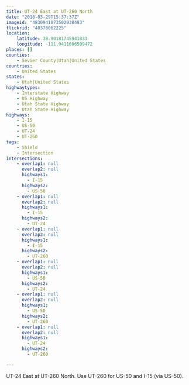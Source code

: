 ```yaml
---
title: UT-24 East at UT-260 North
date: "2018-03-29T15:37:37Z"
imageid: "4830941073502938483"
flickrid: "40378062225"
location:
    latitude: 38.90181745941833
    longitude: -111.9411006509472
places: []
counties:
    - Sevier County|Utah|United States
countries:
    - United States
states:
    - Utah|United States
highwaytypes:
    - Interstate Highway
    - US Highway
    - Utah State Highway
    - Utah State Highway
highways:
    - I-15
    - US-50
    - UT-24
    - UT-260
tags:
    - Shield
    - Intersection
intersections:
    - overlap1: null
      overlap2: null
      highways1:
        - I-15
      highways2:
        - US-50
    - overlap1: null
      overlap2: null
      highways1:
        - I-15
      highways2:
        - UT-24
    - overlap1: null
      overlap2: null
      highways1:
        - I-15
      highways2:
        - UT-260
    - overlap1: null
      overlap2: null
      highways1:
        - US-50
      highways2:
        - UT-24
    - overlap1: null
      overlap2: null
      highways1:
        - US-50
      highways2:
        - UT-260
    - overlap1: null
      overlap2: null
      highways1:
        - UT-24
      highways2:
        - UT-260

---
```

UT-24 East at UT-260 North.  Use UT-260 for US-50 and I-15 (via US-50).